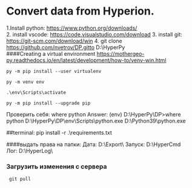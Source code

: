 # Convert data from Hyperion.


1.Install python: https://www.python.org/downloads/  
2. install vscode: https://code.visualstudio.com/download
3. install git:  https://git-scm.com/download/win
4. git clone https://github.com/nvetrov/DP.gitto D:\HyperPy\
####Creating a virtual environment
https://mothergeo-py.readthedocs.io/en/latest/development/how-to/venv-win.html

<code>py -m pip install --user virtualenv </code>

<code>py -m venv env </code>


<code>.\env\Scripts\activate </code>

<code>py -m pip install --upgrade pip </code>


Проверить себя: where python
Answer: (env) D:\HyperPy\DP>where python
              D:\HyperPy\DP\env\Scripts\python.exe
              D:\Python39\python.exe

##terminal: pip install -r .\requirements.txt

####выдать права на папки: 
Дата: D:\Export\ 
Запуск: D:\HyperCmd\
Лог: D:\HyperLog\


### Загрузить изменения с сервера
<code> git pull  </code> 
